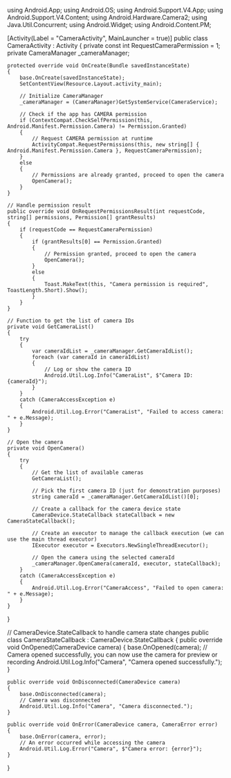 using Android.App;
using Android.OS;
using Android.Support.V4.App;
using Android.Support.V4.Content;
using Android.Hardware.Camera2;
using Java.Util.Concurrent;
using Android.Widget;
using Android.Content.PM;

[Activity(Label = "CameraActivity", MainLauncher = true)]
public class CameraActivity : Activity
{
    private const int RequestCameraPermission = 1;
    private CameraManager _cameraManager;

    protected override void OnCreate(Bundle savedInstanceState)
    {
        base.OnCreate(savedInstanceState);
        SetContentView(Resource.Layout.activity_main);

        // Initialize CameraManager
        _cameraManager = (CameraManager)GetSystemService(CameraService);

        // Check if the app has CAMERA permission
        if (ContextCompat.CheckSelfPermission(this, Android.Manifest.Permission.Camera) != Permission.Granted)
        {
            // Request CAMERA permission at runtime
            ActivityCompat.RequestPermissions(this, new string[] { Android.Manifest.Permission.Camera }, RequestCameraPermission);
        }
        else
        {
            // Permissions are already granted, proceed to open the camera
            OpenCamera();
        }
    }

    // Handle permission result
    public override void OnRequestPermissionsResult(int requestCode, string[] permissions, Permission[] grantResults)
    {
        if (requestCode == RequestCameraPermission)
        {
            if (grantResults[0] == Permission.Granted)
            {
                // Permission granted, proceed to open the camera
                OpenCamera();
            }
            else
            {
                Toast.MakeText(this, "Camera permission is required", ToastLength.Short).Show();
            }
        }
    }

    // Function to get the list of camera IDs
    private void GetCameraList()
    {
        try
        {
            var cameraIdList = _cameraManager.GetCameraIdList();
            foreach (var cameraId in cameraIdList)
            {
                // Log or show the camera ID
                Android.Util.Log.Info("CameraList", $"Camera ID: {cameraId}");
            }
        }
        catch (CameraAccessException e)
        {
            Android.Util.Log.Error("CameraList", "Failed to access camera: " + e.Message);
        }
    }

    // Open the camera
    private void OpenCamera()
    {
        try
        {
            // Get the list of available cameras
            GetCameraList();

            // Pick the first camera ID (just for demonstration purposes)
            string cameraId = _cameraManager.GetCameraIdList()[0];

            // Create a callback for the camera device state
            CameraDevice.StateCallback stateCallback = new CameraStateCallback();

            // Create an executor to manage the callback execution (we can use the main thread executor)
            IExecutor executor = Executors.NewSingleThreadExecutor();

            // Open the camera using the selected cameraId
            _cameraManager.OpenCamera(cameraId, executor, stateCallback);
        }
        catch (CameraAccessException e)
        {
            Android.Util.Log.Error("CameraAccess", "Failed to open camera: " + e.Message);
        }
    }
}

// CameraDevice.StateCallback to handle camera state changes
public class CameraStateCallback : CameraDevice.StateCallback
{
    public override void OnOpened(CameraDevice camera)
    {
        base.OnOpened(camera);
        // Camera opened successfully, you can now use the camera for preview or recording
        Android.Util.Log.Info("Camera", "Camera opened successfully.");
    }

    public override void OnDisconnected(CameraDevice camera)
    {
        base.OnDisconnected(camera);
        // Camera was disconnected
        Android.Util.Log.Info("Camera", "Camera disconnected.");
    }

    public override void OnError(CameraDevice camera, CameraError error)
    {
        base.OnError(camera, error);
        // An error occurred while accessing the camera
        Android.Util.Log.Error("Camera", $"Camera error: {error}");
    }
}
